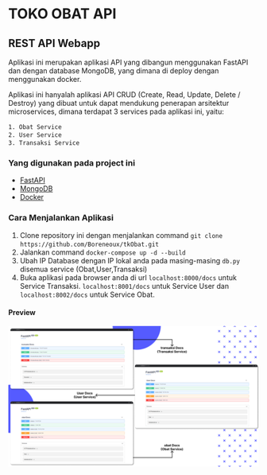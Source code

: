 # TOKO OBAT API

## REST API Webapp

Aplikasi ini merupakan aplikasi API yang dibangun menggunakan FastAPI dan dengan database MongoDB, yang dimana di deploy dengan menggunakan docker.

Aplikasi ini hanyalah aplikasi API CRUD (Create, Read, Update, Delete / Destroy) yang dibuat untuk dapat mendukung penerapan arsitektur microservices, dimana terdapat 3 services pada aplikasi ini, yaitu:

    1. Obat Service
    2. User Service
    3. Transaksi Service

### Yang digunakan pada project ini

-   [FastAPI](https://fastapi.tiangolo.com/)
-   [MongoDB](https://www.mongodb.com/)
-   [Docker](https://www.docker.com/)

### Cara Menjalankan Aplikasi

1. Clone repository ini dengan menjalankan command `git clone https://github.com/Boreneoux/tkObat.git`
2. Jalankan command `docker-compose up -d --build`
3. Ubah IP Database dengan IP lokal anda pada masing-masing `db.py` disemua service (Obat,User,Transaksi)
4. Buka aplikasi pada browser anda di url `localhost:8000/docs` untuk Service Transaksi. `localhost:8001/docs` untuk Service User dan `localhost:8002/docs` untuk Service Obat.

#### Preview

![Preview](img.png)
